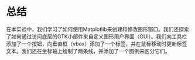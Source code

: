 # 总结

在本实验中，我们学习了如何使用Matplotlib来创建和修改图形窗口。我们还探索了如何通过访问底层的GTK小部件来自定义图形用户界面（GUI）。我们向工具栏添加了一个按钮，向垂直框（vbox）添加了一个标签，并在鼠标移动时更新标签文本。我们还在坐标轴上绘制了两条线，并添加了一个图例来区分它们。
